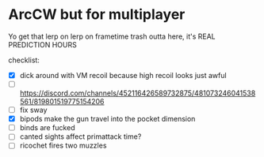 # ArcCW but for multiplayer

Yo get that lerp on lerp on frametime trash outta here, it's REAL PREDICTION HOURS

checklist:
- [x] dick around with VM recoil because high recoil looks just awful
- [ ] https://discord.com/channels/452116426589732875/481073246041538561/819801519775154206
- [ ] fix sway
- [x] bipods make the gun travel into the pocket dimension
- [ ] binds are fucked
- [ ] canted sights affect primattack time?
- [ ] ricochet fires two muzzles
